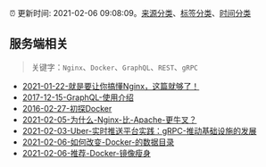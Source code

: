:alarm_clock: 更新时间: 2021-02-06 09:08:09。[来源分类](../README.md)、[标签分类](../TAGS.md)、[时间分类](../TIMELINE.md)

## 服务端相关


> 关键字：`Nginx`、`Docker`、`GraphQL`、`REST`、`gRPC`



- [2021-01-22-就是要让你搞懂Nginx，这篇就够了！](https://www.ershicimi.com/p/c1ab6af9e5de8317d968010524e4db03) 
- [2017-12-15-GraphQL-使用介绍](https://aotu.io/notes/2017/12/15/graphql-use/) 
- [2016-02-27-初探Docker](https://aotu.io/notes/2016/02/27/docker/) 
- [2021-02-05-为什么-Nginx-比-Apache-更牛叉？](https://www.ershicimi.com/p/087030cd225833ccffcd42f6fb40fbee) 
- [2021-02-03-Uber-实时推送平台实践：gRPC-推动基础设施的发展](https://www.ershicimi.com/p/b432d32f9a8031f3e19155fe1f2f7961) 
- [2021-02-06-如何改变-Docker-的数据目录](https://toutiao.io/k/etee1wd) 
- [2021-02-06-推荐-Docker-镜像瘦身](https://toutiao.io/k/t92f0ah) 